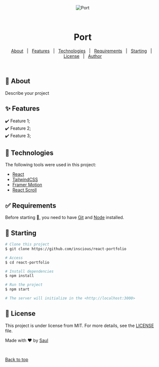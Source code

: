 <div align="center" id="top"> 
  <img src="./.github/app.gif" alt="Port" />

&#xa0;

  <!-- <a href="https://port.netlify.app">Demo</a> -->
</div>

<h1 align="center">Port</h1>

<!-- Status -->

<!-- <h4 align="center">
	🚧  Port 🚀 Under construction...  🚧
</h4>

<hr> -->

<p align="center">
  <a href="#dart-about">About</a> &#xa0; | &#xa0; 
  <a href="#sparkles-features">Features</a> &#xa0; | &#xa0;
  <a href="#rocket-technologies">Technologies</a> &#xa0; | &#xa0;
  <a href="#white_check_mark-requirements">Requirements</a> &#xa0; | &#xa0;
  <a href="#checkered_flag-starting">Starting</a> &#xa0; | &#xa0;
  <a href="#memo-license">License</a> &#xa0; | &#xa0;
  <a href="https://github.com/{{YOUR_GITHUB_USERNAME}}" target="_blank">Author</a>
</p>

<br>

## :dart: About

Describe your project

## :sparkles: Features

:heavy_check_mark: Feature 1;\
:heavy_check_mark: Feature 2;\
:heavy_check_mark: Feature 3;

## :rocket: Technologies

The following tools were used in this project:

<!-- -   [React](https://reactjs.org/) -->

-   <a href="https://reactjs.org/" >React</a>
-   [TailwindCSS](https://tailwindcss.com/)
-   [Framer Motion](https://www.framer.com/motion/)
-   [React Scroll](https://www.npmjs.com/package/react-scroll)

## :white_check_mark: Requirements

Before starting :checkered_flag:, you need to have [Git](https://git-scm.com) and [Node](https://nodejs.org/en/) installed.

## :checkered_flag: Starting

```bash
# Clone this project
$ git clone https://github.com/inscious/react-portfolio

# Access
$ cd react-portfolio

# Install dependencies
$ npm install

# Run the project
$ npm start

# The server will initialize in the <http://localhost:3000>
```

## :memo: License

This project is under license from MIT. For more details, see the [LICENSE](LICENSE.md) file.

Made with :heart: by <a href="https://github.com/inscious" target="_blank">Saul</a>

&#xa0;

<a href="#top">Back to top</a>
